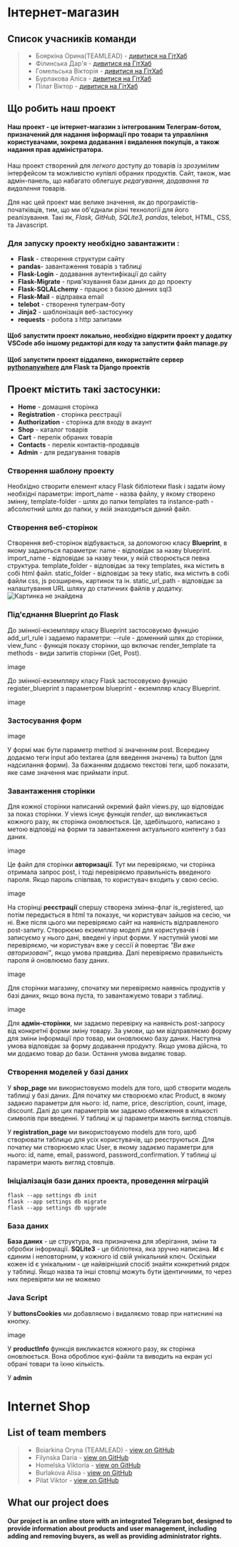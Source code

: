 # Інтернет-магазин

## Список учасників команди
>- Бояркіна Орина(TEAMLEAD) - [дивитися на ГітХаб](https://github.com/BoiarkinaOryna)
>- Філинська Дар'я - [дивитися на ГітХаб](https://github.com/DariaFilinskaya)
>- Гомельська Вікторія -  [дивитися на ГітХаб](https://github.com/Viktoria0228)
>- Бурлакова Аліса - [дивитися на ГітХаб](https://github.com/archalice)
>- Пілат Віктор - [дивитися на ГітХаб](https://github.com/VictorPilat)

## Що робить наш проект

#### Наш проект - це інтернет-магазин з інтегрованим Телеграм-ботом, призначений для надання інформації про товари та управління користувачами, зокрема додавання і видалення покупців, а також надання прав адміністратора.


Наш проект створений для _легкого_ доступу до товарів із _зрозумілим_ інтерфейсом та можливістю купівлі обраних продуктів. Сайт, також, має адмін-панель, що набагато облегшує _редагування, додавання та видалення_ товарів.

Для нас цей проект має велике значення, як до програмістів-початківців, тим, що ми об'єднали різні технології для його реалізування. Такі як, _Flask, GitHub, SQLite3, pandas_, telebot, HTML, CSS, та Javascript.

### Для запуску проекту необхідно завантажити :

- **Flask** - створення структури сайту
- **pandas**- завантаження товарів з таблиці
- **Flask-Login** - додавання аутентифікації до сайту
- **Flask-Migrate** - прив'язування бази даних до до проекту
- **Flask-SQLALchemy** - працює з базою данних sql3
- **Flask-Mail** - відправка email
- **telebot** - створення тулеграм-боту
- **Jinja2** - шаблонізація веб-застосунку
- **requests** - робота з http запитами


#### Щоб запустити проект локально, необхідно відкрити проект у додатку VSCode або іншому редакторі для коду та запустити файл manage.py

#### Щоб запустити проект віддалено, використайте сервер [pythonanywhere](https://www.pythonanywhere.com) для Flask та Django проектів

## Проект містить такі застосунки:

- **Home** - домашня сторінка
- **Registration** - сторінка реєстрації
- **Authorization** - сторінка для входу в акаунт
- **Shop** - каталог товарів
- **Cart** - перелік обраних товарів
- **Contacts** - перелік контактів-продавців
- **Admin** - для редагування товарів

### Створення шаблону проекту

Необхідно створити елемент класу Flask бібліотеки flask і задати йому необхідні параметри: 
import_name - назва файлу, у якому створено змінну, template-folder - шлях до папки templates та instance-path - абсолютний шлях до папки, у якій знаходиться даний файл.

### Створення веб-сторінок
Створення веб-сторінок відбувається, за допомогою класу **Blueprint**, в якому задаються параметри:
name - відповідає за назву blueprint.
import_name -  відповідає за назву теки, у якій створюється певна структура.
template_folder - відповідає за теку templates, яка містить в собі html файл.
static_folder - відповідає за теку static, яка містить в собі файли css, js розширень, картинок та ін.
static_url_path - відповідає за налаштування URL шляху до статичних файлів у додатку.
![Картинка не знайдена](path)


### Під'єднання Blueprint до Flask

До змінної-екземпляру класу Blueprint застосовуємо функцію  add_url_rule і задаемо параметри: --rule - доменний шлях до сторінки, view_func - функція показу сторінки, що включає render_template та methods - види запитів сторінки (Get, Post).

image

До змінної-екземпляру класу Flask застосовуємо функцію register_blueprint з параметром blueprint - екземпляр класу Blueprint.

image

### Застосування форм

image

У формі має бути параметр method зі значенням post. Всередину додаємо теги input або textarea (для введення значень) та button (для надсилання форми). За бажанням додаємо текстові теги, щоб показати, яке саме значення має приймати input.

### Завантаження сторінки

Для кожної сторінки написаний окремий файл views.py, що відповідає за показ сторінки.
У views існує функція _render_, що викликається кожного разу, як сторінка оновлюється.
Це, здебільшого, написано з метою відповіді на форми та завантаження актуального контенту з баз даних.

image

Це файл для сторінки **авторизації**.
Тут ми перевіряємо, чи сторінка отримала запрос post,
і тоді перевіряємо правильність введеного пароля. Якщо пароль співпвав, то користувач входить у свою сесію.

image

На сторінці **реєстрації** спершу створена змінна-флаг is_registered, що потім передається в html та показує, чи користувач зайшов на сесію, чи ні.
Вже після цього ми перевіряємо сайт на наявність відправленого post-запиту.
Створюємо екземпляр моделі для користувачів і записуємо у нього дані, введені у input форми.
У наступній умові ми перевіряємо, чи користувач вже у сессії й повертає _"Ви вже авторизовані"_, якщо умова правдива.
Далі перевіряємо правильність пароля й оновлюємо базу даних.

image

Для сторінки магазину, спочатку ми перевіряємо наявнісь продуктів у базі даних, якщо вона пуста, то завантажуємо товари з таблиці.

image

Для **адмін-сторінки**, ми задаємо перевірку на наявність post-запросу від конкретнї форми зміну товару.
За умови, що ми відправляємо форму для зміни інформації про товар, ми оновлюємо базу даних.
Наступна умова відповідає за форму додавання продукту.
Якщо умова дійсна, то ми додаємо товар до бази.
Остання умова видаляє товар.

### Створення моделей у базі даних 

У **shop_page** ми використовуємо models для того, щоб створити модель таблиці у базі даних. Для початку ми створюємо клас Product, в якому задаєио параметри для нього: id, name, price, description, count, image, discount. Далі до цих параметрів ми задаємо обмеження в кількості символів при введенні. У таблиці ж ці параметри мають вигляд стовпців.


У **registration_page** ми використовуємо models для того, щоб створювати таблицю для усіх користувачів, що реєструються. Для початку ми створюємо клас User, в якому задаємо параметри для нього: id, name, email, password, password_confirmation. У таблиці ці параметри мають вигляд стовпців.


### Ініціалізація бази даних проекта, проведення міграцій
    flask --app settings db init
    flask --app settings db migrate
    flask --app settings db upgrade
    
    
### База даних
**База даних** - це структура, яка призначена для зберігання, зміни та обробки інформації. **SQLite3** - це бібліотека, яка зручно написана.
**Id** є єдиним і неповторним, у кожного id свій унікальний ключ. Оскільки кожен id є унікальним - це найвірніший спосіб знайти конкретний рядок у таблиці. Якщо назва та інші стовпці можуть бути ідентичними, то через них перевіряти ми не можемо



### Java Script

У **buttonsCookies** ми добавляємо і видаляємо товар при натиснині на кнопку. 

image

У **productInfo** функція викликаєтся кожного разу, як сторінка оновлюється. 
Вона оброблює кукі-файли та виводить на екран усі обрані товари та їхню кількість.

У **admin** 


# Internet Shop

## List of team members

>- Boiarkina Oryna (TEAMLEAD) - [view on GitHub](https://github.com/BoiarkinaOryna) 
>- Filynska Daria - [view on GitHub](https://github.com/DariaFilinskaya)
>- Homelska Viktoria - [view on GitHub](https://github.com/Viktoria0228)
>- Burlakova Alisa - [view on GitHub](https://github.com/archalice)
>- Pilat Viktor - [view on GitHub](https://github.com/VictorPilat)


## What our project does
#### Our project is an online store with an integrated Telegram bot, designed to provide information about products and user management, including adding and removing buyers, as well as providing administrator rights.